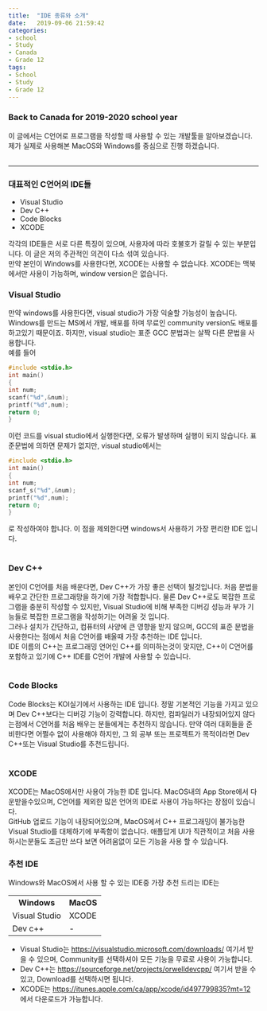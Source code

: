 ```yaml
---
title:  "IDE 종류와 소개"
date:   2019-09-06 21:59:42
categories:
- school
- Study
- Canada
- Grade 12
tags:
- School
- Study
- Grade 12
---
```

<h3>Back to Canada for 2019-2020 school year</h3>

이 글에서는 C언어로 프로그램을 작성할 때 사용할 수 있는 개발툴을 알아보겠습니다. 제가 실제로 사용해본 MacOS와 Windows를 중심으로 진행 하겠습니다.<br><br>

<hr>

### 대표적인 C언어의 IDE들<br>

* Visual Studio
* Dev C++
* Code Blocks
* XCODE

각각의 IDE들은 서로 다른 특징이 있으며, 사용자에 따라 호불호가 갈릴 수 있는 부분입니다. 이 글은 저의 주관적인 의견이 다소 섞여 있습니다.<br>
만약 본인이 Windows를 사용한다면, XCODE는 사용할 수 없습니다. XCODE는 맥북에서만 사용이 가능하며, window version은 없습니다.

### Visual Studio
만약 windows를 사용한다면, visual studio가 가장 익술할 가능성이 높습니다. Windows를 만드는 MS에서 개발, 배포를 하며 무료인 community version도 배포를 하고있기 때문이죠.
하지만, visual studio는 표준 GCC 분법과는 살짝 다른 문법을 사용합니다.<br>예를 들어
```cpp
#include <stdio.h>
int main()
{
int num;
scanf("%d",&num);
printf("%d",num);
return 0;
}
```

이런 코드를 visual studio에서 실행한다면, 오류가 발생하며 실행이 되지 않습니다. 표준문법에 의하면 문제가 없지만, visual studio에서는 
```cpp
#include <stdio.h>
int main()
{
int num;
scanf_s("%d",&num);
printf("%d",num);
return 0;
}
```
로 작성하여야 합니다. 이 점을 제외한다면 windows서 사용하기 가장 편리한 IDE 입니다.<br><br>

### Dev C++
본인이 C언어를 처음 배운다면, Dev C++가 가장 좋은 선택이 될것입니다. 처음 문법을 배우고 간단한 프로그래망을 하기에 가장 적합합니다.
물론 Dev C++로도 복잡한 프로그램을 충분히 작성할 수 있지만, Visual Studio에 비해 부족한 디버깅 성능과 부가 기능들로 복잡한 프로그램을 작성하기는 어려울 것 입니다.<br>
그러나 설치가 간단하고, 컴퓨터의 사양에 큰 영향을 받지 않으며, GCC의 표준 문법을 사용한다는 점에서 처음 C언어를 배울때 가장 추천하는 IDE 입니다.<br>
IDE 이름의 C++는 프로그래밍 언어인 C++를 의미하는것이 맞지만, C++이 C언어를 포함하고 있기에 C++ IDE를 C언어 개발에 사용할 수 있습니다.<br><br>

### Code Blocks
Code Blocks는 KOI실기에서 사용하는 IDE 입니다. 정말 기본적인 기능을 가지고 있으며 Dev C++보다는 디버깅 기능이 강력합니다.
하지만, 컴파일러가 내장되어있지 않다는점에서 C언어를 처음 배우는 분들에게는 추천하지 않습니다. 만약 여러 대회들을 준비한다면 어쩔수 없이 사용해야 하지만,
그 외 공부 또는 프로젝트가 목적이라면 Dev C++또는 Visual Studio를 추천드립니다.<br><br>

### XCODE 
XCODE는 MacOS에서만 사용이 가능한 IDE 입니다. MacOS내의 App Store에서 다운받을수있으며, C언어를 제외한 많은 언어의 IDE로 사용이 가능하다는 장점이 있습니다.<br>GitHub 업로드 기능이 내장되어있으며, MacOS에서 C++ 프로그래밍이 불가능한 Visual Studio를 대체하기에 부족함이 없습니다.
애플답게 UI가 직관적이고 처음 사용하시는분들도 조금만 쓰다 보면 어려움없이 모든 기능을 사용 할 수 있습니다.

### 추천 IDE
Windows와 MacOS에서 사용 할 수 있는 IDE중 가장 추천 드리는 IDE는<br>
<table>
<tr> <th>Windows</th> <th>MacOS</th> </tr>
<tr> <td>Visual Studio</td> <td>XCODE</td> </tr>
<tr> <td>Dev c++</td> <td>-</td> </tr>
</table>

* Visual Studio는 https://visualstudio.microsoft.com/downloads/ 여기서 받을 수 있으며, Community를 선택하셔야 모든 기능을 무료로 사용이 가능합니다.
* Dev C++는 https://sourceforge.net/projects/orwelldevcpp/ 여기서 받을 수 있고, Download를 선택하시면 됩니다.
* XCODE는 https://itunes.apple.com/ca/app/xcode/id497799835?mt=12 에서 다운로드가 가능합니다.
